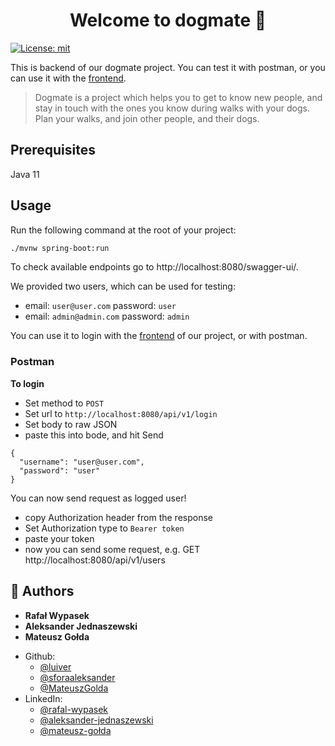 <h1 align="center">Welcome to dogmate 👋</h1>
<p>
  <a href="https://opensource.org/licenses/MIT" target="_blank">
    <img alt="License: mit" src="https://img.shields.io/badge/License-mit-yellow.svg" />
  </a>
</p>

This is backend of our dogmate project. You can test it with postman, or you can use it with the [frontend](https://github.com/sforaaleksander/dogmate-frontend).

> Dogmate is a project which helps you to get to know new people, and stay in touch with the ones you know during walks with your dogs. Plan your walks, and join other people, and their dogs.

## Prerequisites

Java 11

## Usage

Run the following command at the root of your project:
```sh
./mvnw spring-boot:run
```
To check available endpoints go to http://localhost:8080/swagger-ui/.

We provided two users, which can be used for testing:
- email: `user@user.com`    password: `user`
- email: `admin@admin.com`  password: `admin`

You can use it to login with the [frontend](https://github.com/sforaaleksander/dogmate-frontend) of our project, or with postman.

### Postman

**To login**
- Set method to `POST`
- Set url to `http://localhost:8080/api/v1/login`
- Set body to raw JSON
- paste this into bode, and hit Send
```
{
  "username": "user@user.com",
  "password": "user"
}
```
You can now send request as logged user!
- copy Authorization header from the response
- Set Authorization type to `Bearer token`
- paste your token
- now you can send some request, e.g. GET http://localhost:8080/api/v1/users

## 👤 Authors

- **Rafał Wypasek**
- **Aleksander Jednaszewski**
- **Mateusz Gołda**

* Github:
  - [@luiver](https://github.com/luiver)
  - [@sforaaleksander](https://github.com/sforaaleksander)
  - [@MateuszGolda](https://github.com/MateuszGolda)
* LinkedIn:
  - [@rafal-wypasek](https://linkedin.com/in/rafal-wypasek)
  - [@aleksander-jednaszewski](https://www.linkedin.com/in/aleksander-jednaszewski/)
  - [@mateusz-gołda](https://www.linkedin.com/in/mateusz-go%C5%82da-0246a8125/)
